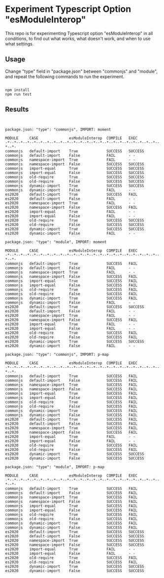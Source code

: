 # Experiment Typescript Option "esModuleInterop"

This repo is for experimenting Typescript option "esModuleInterop" in all conditions, to find out what works, what doesn't work, and when to use what settings.

## Usage

Change "type" field in "package.json" between "commonjs" and "module", and repeat the following commands to run the experiment.

<pre><code>
npm install
npm run test
</code></pre>

## Results

<pre><code>

package.json: "type": "commonjs", IMPORT: moment

MODULE     CASE              esModuleInterop  COMPILE   EXEC       
-*--*--*--*--*--*--*--*--*--*--*--*--*--*--*--*--*--*--*--*--*--*--*--*--*-
commonjs   default-import    True             SUCCESS   SUCCESS    
commonjs   default-import    False            FAIL      - -        
commonjs   namespace-import  True             FAIL      - -        
commonjs   namespace-import  False            SUCCESS   SUCCESS    
commonjs   import-equal      True             SUCCESS   SUCCESS    
commonjs   import-equal      False            SUCCESS   SUCCESS    
commonjs   old-require       True             SUCCESS   SUCCESS    
commonjs   old-require       False            SUCCESS   SUCCESS    
commonjs   dynamic-import    True             SUCCESS   SUCCESS    
commonjs   dynamic-import    False            FAIL      - -        
es2020     default-import    True             SUCCESS   FAIL       
es2020     default-import    False            FAIL      - -        
es2020     namespace-import  True             FAIL      - -        
es2020     namespace-import  False            SUCCESS   FAIL       
es2020     import-equal      True             FAIL      - -        
es2020     import-equal      False            FAIL      - -        
es2020     old-require       True             SUCCESS   SUCCESS    
es2020     old-require       False            SUCCESS   SUCCESS    
es2020     dynamic-import    True             SUCCESS   SUCCESS    
es2020     dynamic-import    False            FAIL      - -        

package.json: "type": "module", IMPORT: moment

MODULE     CASE              esModuleInterop  COMPILE   EXEC       
-*--*--*--*--*--*--*--*--*--*--*--*--*--*--*--*--*--*--*--*--*--*--*--*--*-
commonjs   default-import    True             SUCCESS   FAIL       
commonjs   default-import    False            FAIL      - -        
commonjs   namespace-import  True             FAIL      - -        
commonjs   namespace-import  False            SUCCESS   FAIL       
commonjs   import-equal      True             SUCCESS   FAIL       
commonjs   import-equal      False            SUCCESS   FAIL       
commonjs   old-require       True             SUCCESS   FAIL       
commonjs   old-require       False            SUCCESS   FAIL       
commonjs   dynamic-import    True             SUCCESS   FAIL       
commonjs   dynamic-import    False            FAIL      - -        
es2020     default-import    True             SUCCESS   SUCCESS    
es2020     default-import    False            FAIL      - -        
es2020     namespace-import  True             FAIL      - -        
es2020     namespace-import  False            SUCCESS   FAIL       
es2020     import-equal      True             FAIL      - -        
es2020     import-equal      False            FAIL      - -        
es2020     old-require       True             SUCCESS   FAIL       
es2020     old-require       False            SUCCESS   FAIL       
es2020     dynamic-import    True             SUCCESS   SUCCESS    
es2020     dynamic-import    False            FAIL      - -        

package.json: "type": "commonjs", IMPORT: p-map

MODULE     CASE              esModuleInterop  COMPILE   EXEC       
-*--*--*--*--*--*--*--*--*--*--*--*--*--*--*--*--*--*--*--*--*--*--*--*--*-
commonjs   default-import    True             SUCCESS   FAIL       
commonjs   default-import    False            SUCCESS   FAIL       
commonjs   namespace-import  True             SUCCESS   FAIL       
commonjs   namespace-import  False            SUCCESS   FAIL       
commonjs   import-equal      True             SUCCESS   FAIL       
commonjs   import-equal      False            SUCCESS   FAIL       
commonjs   old-require       True             SUCCESS   FAIL       
commonjs   old-require       False            SUCCESS   FAIL       
commonjs   dynamic-import    True             SUCCESS   FAIL       
commonjs   dynamic-import    False            SUCCESS   FAIL       
es2020     default-import    True             SUCCESS   FAIL       
es2020     default-import    False            SUCCESS   FAIL       
es2020     namespace-import  True             SUCCESS   FAIL       
es2020     namespace-import  False            SUCCESS   FAIL       
es2020     import-equal      True             FAIL      - -        
es2020     import-equal      False            FAIL      - -        
es2020     old-require       True             SUCCESS   FAIL       
es2020     old-require       False            SUCCESS   FAIL       
es2020     dynamic-import    True             SUCCESS   SUCCESS    
es2020     dynamic-import    False            SUCCESS   SUCCESS    

package.json: "type": "module", IMPORT: p-map

MODULE     CASE              esModuleInterop  COMPILE   EXEC       
-*--*--*--*--*--*--*--*--*--*--*--*--*--*--*--*--*--*--*--*--*--*--*--*--*-
commonjs   default-import    True             SUCCESS   FAIL       
commonjs   default-import    False            SUCCESS   FAIL       
commonjs   namespace-import  True             SUCCESS   FAIL       
commonjs   namespace-import  False            SUCCESS   FAIL       
commonjs   import-equal      True             SUCCESS   FAIL       
commonjs   import-equal      False            SUCCESS   FAIL       
commonjs   old-require       True             SUCCESS   FAIL       
commonjs   old-require       False            SUCCESS   FAIL       
commonjs   dynamic-import    True             SUCCESS   FAIL       
commonjs   dynamic-import    False            SUCCESS   FAIL       
es2020     default-import    True             SUCCESS   SUCCESS    
es2020     default-import    False            SUCCESS   SUCCESS    
es2020     namespace-import  True             SUCCESS   SUCCESS    
es2020     namespace-import  False            SUCCESS   SUCCESS    
es2020     import-equal      True             FAIL      - -        
es2020     import-equal      False            FAIL      - -        
es2020     old-require       True             SUCCESS   FAIL       
es2020     old-require       False            SUCCESS   FAIL       
es2020     dynamic-import    True             SUCCESS   SUCCESS    
es2020     dynamic-import    False            SUCCESS   SUCCESS    


</code></pre>
